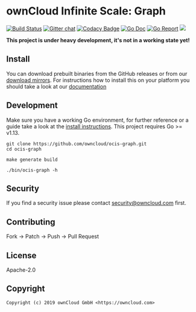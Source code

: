 # ownCloud Infinite Scale: Graph

[![Build Status](https://cloud.drone.io/api/badges/owncloud/ocis-graph/status.svg)](https://cloud.drone.io/owncloud/ocis-graph)
[![Gitter chat](https://badges.gitter.im/cs3org/reva.svg)](https://gitter.im/cs3org/reva)
[![Codacy Badge](https://api.codacy.com/project/badge/Grade/6f1eaaa399294d959ef7b3b10deed41d)](https://www.codacy.com/manual/owncloud/ocis-graph?utm_source=github.com&amp;utm_medium=referral&amp;utm_content=owncloud/ocis-graph&amp;utm_campaign=Badge_Grade)
[![Go Doc](https://godoc.org/github.com/owncloud/ocis-graph?status.svg)](http://godoc.org/github.com/owncloud/ocis-graph)
[![Go Report](http://goreportcard.com/badge/github.com/owncloud/ocis-graph)](http://goreportcard.com/report/github.com/owncloud/ocis-graph)
[![](https://images.microbadger.com/badges/image/owncloud/ocis-graph.svg)](http://microbadger.com/images/owncloud/ocis-graph "Get your own image badge on microbadger.com")

**This project is under heavy development, it's not in a working state yet!**

## Install

You can download prebuilt binaries from the GitHub releases or from our [download mirrors](http://download.owncloud.com/ocis/graph/). For instructions how to install this on your platform you should take a look at our [documentation](https://owncloud.github.io/ocis-graph/)

## Development

Make sure you have a working Go environment, for further reference or a guide take a look at the [install instructions](http://golang.org/doc/install.html). This project requires Go >= v1.13.

```console
git clone https://github.com/owncloud/ocis-graph.git
cd ocis-graph

make generate build

./bin/ocis-graph -h
```

## Security

If you find a security issue please contact security@owncloud.com first.

## Contributing

Fork -> Patch -> Push -> Pull Request

## License

Apache-2.0

## Copyright

```console
Copyright (c) 2019 ownCloud GmbH <https://owncloud.com>
```

